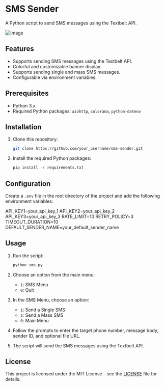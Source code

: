 # SMS Sender

A Python script to send SMS messages using the Textbelt API.

![image](https://i.imgur.com/Dezm3bM.png)

## Features

- Supports sending SMS messages using the Textbelt API.
- Colorful and customizable banner display.
- Supports sending single and mass SMS messages.
- Configurable via environment variables.

## Prerequisites

- Python 3.x
- Required Python packages: `aiohttp`, `colorama`, `python-dotenv`

## Installation

1. Clone this repository:

    ```bash
    git clone https://github.com/your_username/sms-sender.git
    ```

2. Install the required Python packages:

    ```bash
    pip install -r requirements.txt
    ```

## Configuration

Create a `.env` file in the root directory of the project and add the following environment variables:

API_KEY1=your_api_key_1
API_KEY2=your_api_key_2
API_KEY3=your_api_key_3
RATE_LIMIT=10
RETRY_POLICY=3
TIMEOUT_DURATION=10
DEFAULT_SENDER_NAME=your_default_sender_name

## Usage

1. Run the script:

    ```bash
    python sms.py
    ```

2. Choose an option from the main menu:
    - `1`: SMS Menu
    - `0`: Quit

3. In the SMS Menu, choose an option:
    - `1`: Send a Single SMS
    - `2`: Send a Mass SMS
    - `0`: Main Menu

4. Follow the prompts to enter the target phone number, message body, sender ID, and optional file URL.

5. The script will send the SMS messages using the Textbelt API.

## License

This project is licensed under the MIT License - see the [LICENSE](LICENSE) file for details.
